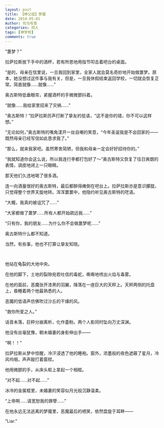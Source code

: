 ```yaml
---
layout: post
title: 【神父组】梦魇
date: 2014-05-01
Author: 司马写意
categories: 同人
tags: [神学校]
comments: true
---
```


"噩梦？"

拉萨拉斯放下手中的酒杯，若有所思地用指节叩击着吧台的桌面。

“是的，母亲在信里说，一旦我回到家里，全家人就会莫名奇妙地开始做噩梦。原本，她没想过这件事与我有关，但是，一旦我休假结束返回学校，一切就会恢复正常。简直就像……就像……”

奥古斯特低垂眼帘，紧握酒杯的手微微颤抖着。

“就像……我给家里招来了灾祸……”

“奥古斯特！”拉萨拉斯厉声打断了挚友的低语，“这不是你的错，你不可以这样想。”

“无论如何，”奥古斯特的嘴角漾开一丝自嘲的笑意，“今年圣诞我是不会回家的——既然母亲已经写信如此恳求我了。”

“那么，就来我家吧。虽然寒舍简陋，但我和母亲一定会好好招待你的。”

“我就知道你会这么说，所以我连行李都打包好了～”奥古斯特又恢复了往日爽朗的表情，调皮地闭上一只眼睛。

那天他们久违地喝了很多酒。

连一向酒量很好的奥古斯特，最后都醉得瘫倒在吧台上。拉萨拉斯亦是意识朦胧，只觉得整个世界天旋地转。浑浑噩噩中，他隐约听见奥古斯特的呓语。

“大概，我真的被诅咒了……”

“大家都做了噩梦……所有人都开始疏远我……”

“只有你，我的朋友……为什么你不会做噩梦呢……”

奥古斯特什么都不知道。

当然，有些事，他也不打算让挚友知晓。

<br />

他站在龟裂的大地中央。

在他的脚下，土地的裂隙宛若吐信的毒蛇，嘶嘶地喷出火焰与毒雾。

在他的面前，恶魔张开漆黑的羽翼，降落在一座巨大的天秤上。天秤两侧的托盘上，昏睡着两个他最熟悉的人。

恶魔的低语声仿佛吹过沙丘的干燥的风。

“救你所爱之人。”

话音未落，巨秤分崩离析，化作齑粉。两个人影同时坠向万丈深渊。

他没有丝毫犹豫，朝未婚妻的身影伸出手——

“啊！！”

拉萨拉斯从梦中惊醒，冷汗浸透了他的睡袍。窗外，浓墨般的夜色遮蔽了星月，冷风呜咽，声声敲打着窗棂。

他用微颤的手，从床头柜上拿起一个相框。

“对不起……对不起……”

冰冷的金属框里，未婚妻的笑容似月光般沉静温柔。

“上帝啊……请宽恕我的罪孽……”

在他永远无法逃离的梦魇里，恶魔最后的哂笑，依然盘旋于耳畔——

“Liar.”

